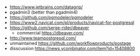 - https://www.jetbrains.com/datagrip/
- pgadmin3 (better than pgadmin4)
- https://github.com/pgmodeler/pgmodeler
- https://www2.navicat.com/pl/products/navicat-for-postgresql
- https://github.com/serge-rider/dbeaver
  - commercial https://dbeaver.com/
- http://www.teampostgresql.com/
- unmaintained https://github.com/workflowproducts/postage
- disscussion https://news.ycombinator.com/item?id=15408800
